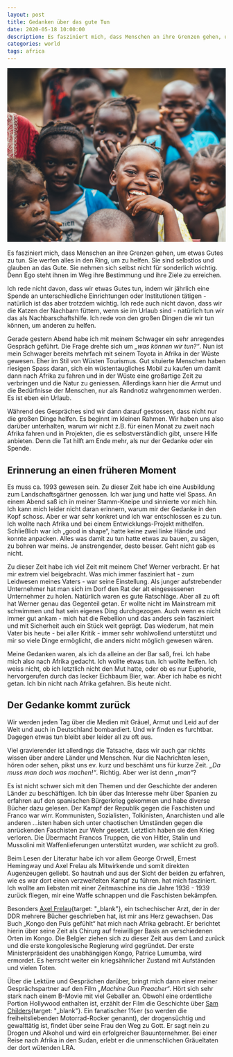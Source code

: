 ```yaml
---
layout: post
title: Gedanken über das gute Tun
date: 2020-05-18 10:00:00
description: Es fasziniert mich, dass Menschen an ihre Grenzen gehen, um etwas Gutes zu tun.
categories: world
tags: africa
---
```


<img src="/assets/images/doing-good.jpg" />

Es fasziniert mich, dass Menschen an ihre Grenzen gehen, um etwas Gutes zu tun. Sie werfen alles in den Ring, um zu helfen. Sie sind selbstlos und glauben an das Gute. Sie nehmen sich selbst nicht für sonderlich wichtig. Denn Ego steht ihnen im Weg ihre Bestimmung und ihre Ziele zu erreichen. 

Ich rede nicht davon, dass wir etwas Gutes tun, indem wir jährlich eine Spende an unterschiedliche Einrichtungen oder Institutionen tätigen - natürlich ist das aber trotzdem wichtig. Ich rede auch nicht davon, dass wir die Katzen der Nachbarn füttern, wenn sie im Urlaub sind - natürlich tun wir das als Nachbarschaftshilfe. Ich rede von den großen Dingen die wir tun können, um anderen zu helfen. 

Gerade gestern Abend habe ich mit meinem Schwager ein sehr anregendes Gespräch geführt. Die Frage drehte sich um *„was können wir tun?“*. Nun ist mein Schwager bereits mehrfach mit seinem Toyota in Afrika in der Wüste gewesen. Eher im Stil von Wüsten Tourismus. Gut situierte Menschen haben riesigen Spass daran, sich ein wüstentaugliches Mobil zu kaufen um damit dann nach Afrika zu fahren und in der Wüste eine großartige Zeit zu verbringen und die Natur zu geniessen. Allerdings kann hier die Armut und die Bedürfnisse der Menschen,  nur als Randnotiz wahrgenommen werden. Es ist eben ein Urlaub.

Während des Gespräches sind wir dann darauf gestossen, dass nicht nur die großen Dinge helfen. Es beginnt im kleinen Rahmen. Wir haben uns also darüber unterhalten, warum wir nicht z.B. für einen Monat zu zweit nach Afrika fahren und in Projekten, die es selbstverständlich gibt, unsere Hilfe anbieten. Denn die Tat hilft am Ende mehr, als nur der Gedanke oder ein Spende. 

## Erinnerung an einen früheren Moment

Es muss ca. 1993 gewesen sein. Zu dieser Zeit habe ich eine Ausbildung zum Landschaftsgärtner genossen. Ich war jung und hatte viel Spass. An einem Abend saß ich in meiner Stamm-Kneipe und sinnierte vor mich hin. Ich kann mich leider nicht daran erinnern, warum mir der Gedanke in den Kopf schoss. Aber er war sehr konkret und ich war entschlossen es zu tun. Ich wollte nach Afrika und bei einem Entwicklungs-Projekt mithelfen. Schließlich war ich „good in shape“, hatte keine zwei linke Hände und konnte anpacken. Alles was damit zu tun hatte etwas zu bauen, zu sägen, zu bohren war meins. Je anstrengender, desto besser. Geht nicht gab es nicht. 

Zu dieser Zeit habe ich viel Zeit mit meinem Chef Werner verbracht. Er hat mir extrem viel beigebracht. Was mich immer fasziniert hat - zum Leidwesen meines Vaters - war seine Einstellung. Als junger aufstrebender Unternehmer hat man sich im Dorf den Rat der alt eingesessenen Unternehmer zu holen. Natürlich waren es gute Ratschläge. Aber all zu oft hat Werner genau das Gegenteil getan. Er wollte nicht im Mainstream mit schwimmen und hat sein eigenes Ding durchgezogen. Auch wenn es nicht immer gut ankam - mich hat die Rebellion und das anders sein fasziniert und mit Sicherheit auch  ein Stück weit geprägt. Das wiederum, hat mein Vater bis heute - bei aller Kritik - immer sehr wohlwollend unterstützt und mir so viele Dinge ermöglicht, die anders nicht möglich gewesen wären. 

Meine Gedanken waren, als ich da alleine an der Bar saß, frei. Ich habe mich also nach Afrika gedacht. Ich wollte etwas tun. Ich wollte helfen. Ich weiss nicht, ob ich letztlich nicht den Mut hatte, oder ob es nur Euphorie, hervorgerufen durch das lecker Eichbaum Bier, war. Aber ich habe es nicht getan. Ich bin nicht nach Afrika gefahren. Bis heute nicht.

## Der Gedanke kommt zurück

Wir werden jeden Tag über die Medien mit Gräuel, Armut und Leid auf der Welt und auch in Deutschland bombardiert. Und wir finden es furchtbar. Dagegen etwas tun bleibt aber leider all zu oft aus. 

Viel gravierender ist allerdings die Tatsache, dass wir auch gar nichts wissen über andere Länder und Menschen. Nur die Nachrichten lesen, hören oder sehen, pikst uns ev. kurz und beschämt uns für kurze Zeit. *„Da muss man doch was machen!“*. Richtig. Aber wer ist denn *„man“*?

Es ist nicht schwer sich mit den Themen und der Geschichte der anderen Länder zu beschäftigen. Ich bin über das Interesse mehr über Spanien zu erfahren auf den spanischen Bürgerkrieg gekommen und habe diverse Bücher dazu gelesen. Der Kampf der Republik gegen die Faschisten und Franco war wirr. Kommunisten, Sozialisten, Tolkinisten, Anarchisten und alle anderen ...isten haben sich unter chaotischen Umständen gegen die anrückenden Faschisten zur Wehr gesetzt. Letztlich haben sie den Krieg verloren. Die Übermacht Francos Truppen, die von Hitler, Stalin und Mussolini mit Waffenlieferungen unterstützt wurden, war schlicht zu groß. 

Beim Lesen der Literatur habe ich vor allem George Orwell, Ernest Hemingway und Axel Frelau als Mitwirkende und somit direkten Augenzeugen geliebt. So hautnah und aus der Sicht der beiden zu erfahren, wie es war dort einen verzweifelten Kampf zu führen. hat mich fasziniert. Ich wollte am liebsten mit einer Zeitmaschine ins die Jahre 1936 - 1939 zurück fliegen, mir eine Waffe schnappen und die Faschisten bekämpfen. 

Besonders [Axel Frelau](https://de.wikipedia.org/wiki/Axel_Frelau){target: "_blank"}, ein tschechischer Arzt, der in der DDR mehrere Bücher geschrieben hat, ist mir ans Herz gewachsen. Das Buch „Kongo den Puls gefühlt“ hat mich nach Afrika gebracht. Er berichtet hierin über seine Zeit als Chirurg auf freiwilliger Basis an verschiedenen Orten im Kongo. Die Belgier ziehen sich zu dieser Zeit aus dem Land zurück und die erste kongolesische Regierung wird gegründet. Der erste Ministerpräsident des unabhängigen Kongo, Patrice Lumumba, wird ermordet. Es herrscht weiter ein kriegsähnlicher Zustand mit Aufständen und vielen Toten.

Über die Lektüre und Gesprächen darüber, bringt mich dann einer meiner Gesprächspartner auf den Film *„Machine Gun Preacher“*. Hört sich sehr stark nach einem B-Movie mit viel Geballer an. Obwohl eine ordentliche Portion Hollywood enthalten ist, erzählt der Film die Geschichte über [Sam Childers](https://www.machinegunpreacher.org/){target: "_blank"}. Ein fanatischer 1%er (so werden die freiheitsliebenden Motorrad-Rocker genannt), der drogensüchtig und gewalttätig ist, findet über seine Frau den Weg zu Gott. Er sagt nein zu Drogen und Alkohol und wird ein erfolgreicher Bauunternehmer. Bei einer Reise nach Afrika in den Sudan, erlebt er die unmenschlichen Gräueltaten der dort wütenden LRA.

